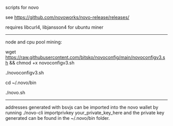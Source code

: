 scripts for novo

see https://github.com/novoworks/novo-release/releases/

requires libcurl4, libjansson4 for ubuntu miner

------
node and cpu pool mining:

wget https://raw.githubusercontent.com/bitsko/novoconfig/main/novoconfigv3.sh && chmod +x novoconfigv3.sh

./novoconfigv3.sh

cd ~/.novo/bin

./novo.sh

-----

addresses generated with bsvjs can be imported into the novo wallet by running
./novo-cli importprivkey your_private_key_here
and the private key generated can be found in the ~/.novo/bin folder.
